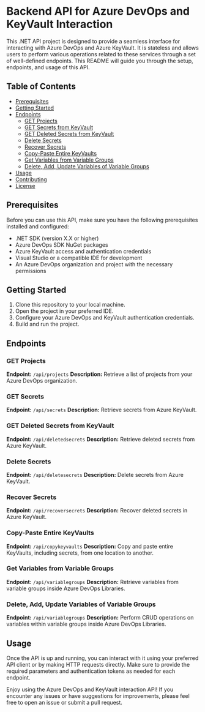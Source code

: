 # Backend API for Azure DevOps and KeyVault Interaction

This .NET API project is designed to provide a seamless interface for interacting with Azure DevOps and Azure KeyVault. It is stateless and allows users to perform various operations related to these services through a set of well-defined endpoints. This README will guide you through the setup, endpoints, and usage of this API.

## Table of Contents
- [Prerequisites](#prerequisites)
- [Getting Started](#getting-started)
- [Endpoints](#endpoints)
  - [GET Projects](#get-projects)
  - [GET Secrets from KeyVault](#get-secrets)
  - [GET Deleted Secrets from KeyVault](#get-deleted-secrets-from-keyvault)
  - [Delete Secrets](#delete-secrets)
  - [Recover Secrets](#recover-secrets)
  - [Copy-Paste Entire KeyVaults](#copy-paste-entire-keyvaults)
  - [Get Variables from Variable Groups](#get-variables-from-variable-groups)
  - [Delete, Add, Update Variables of Variable Groups](#delete-add-update-variables-of-variable-groups)
- [Usage](#usage)
- [Contributing](#contributing)
- [License](#license)

## Prerequisites
Before you can use this API, make sure you have the following prerequisites installed and configured:

- .NET SDK (version X.X or higher)
- Azure DevOps SDK NuGet packages
- Azure KeyVault access and authentication credentials
- Visual Studio or a compatible IDE for development
- An Azure DevOps organization and project with the necessary permissions

## Getting Started
1. Clone this repository to your local machine.
2. Open the project in your preferred IDE.
3. Configure your Azure DevOps and KeyVault authentication credentials.
4. Build and run the project.

## Endpoints

### GET Projects

**Endpoint:** `/api/projects`
**Description:** Retrieve a list of projects from your Azure DevOps organization.

### GET Secrets

**Endpoint:** `/api/secrets`
**Description:** Retrieve secrets from Azure KeyVault.

### GET Deleted Secrets from KeyVault

**Endpoint:** `/api/deletedsecrets`
**Description:** Retrieve deleted secrets from Azure KeyVault.

### Delete Secrets

**Endpoint:** `/api/deletesecrets`
**Description:** Delete secrets from Azure KeyVault.

### Recover Secrets

**Endpoint:** `/api/recoversecrets`
**Description:** Recover deleted secrets in Azure KeyVault.

### Copy-Paste Entire KeyVaults

**Endpoint:** `/api/copykeyvaults`
**Description:** Copy and paste entire KeyVaults, including secrets, from one location to another.

### Get Variables from Variable Groups

**Endpoint:** `/api/variablegroups`
**Description:** Retrieve variables from variable groups inside Azure DevOps Libraries.

### Delete, Add, Update Variables of Variable Groups

**Endpoint:** `/api/variablegroups`
**Description:** Perform CRUD operations on variables within variable groups inside Azure DevOps Libraries.

## Usage
Once the API is up and running, you can interact with it using your preferred API client or by making HTTP requests directly. Make sure to provide the required parameters and authentication tokens as needed for each endpoint.

Enjoy using the Azure DevOps and KeyVault interaction API! If you encounter any issues or have suggestions for improvements, please feel free to open an issue or submit a pull request.